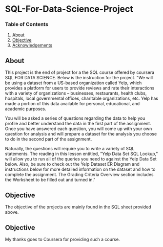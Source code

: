 # SQL-For-Data-Science-Project


### Table of Contents

1. [About](#about)
2. [Objective](#objective)
3. [Acknowledgements](#acknowledgements)
 

## About <a name="about"></a>

This project is the end of project for a the SQL course offered by coursera SQL FOR DATA SCIENCE. Below is the instruction for the project. "We will be using a dataset from a US-based organization called Yelp, which provides a platform for users to provide reviews and rate their interactions with a variety of organizations – businesses, restaurants, health clubs, hospitals, local governmental offices, charitable organizations, etc. Yelp has made a portion of this data available for personal, educational, and academic purposes.

You will be asked a series of questions regarding the data to help you profile and better understand the data in the first part of the assignment. Once you have answered each question, you will come up with your own question for analysis and will prepare a dataset for the analysis you choose to do in the second part of the assignment.

Naturally, the questions will require you to write a variety of SQL statements. The reading in this lesson entitled, "Yelp Data Set SQL Lookup," will allow you to run all of the queries you need to against the Yelp Data Set below. Also, be sure to check out the Yelp Dataset ER Diagram and instructions below for more detailed information on the dataset and how to complete the assignment. The Grading Criteria Overview section includes the Worksheet to be filled out and turned in."

## Objective <a name="objective"></a>

The objective of the projects are mainly found in the SQL sheet provided above.

## Objective <a name="Acknowledgement"></a>
My thanks goes to Coursera for providing such a course.
